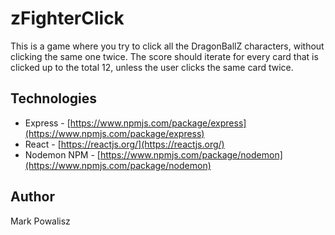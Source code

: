 # zFighterClick

This is a game where you try to click all the DragonBallZ characters, without clicking the same one twice. The score should iterate for every card that is clicked up to the total 12, unless the user clicks the same card twice.

## Technologies

- Express - [https://www.npmjs.com/package/express](https://www.npmjs.com/package/express)
- React - [https://reactjs.org/](https://reactjs.org/)
- Nodemon NPM - [https://www.npmjs.com/package/nodemon](https://www.npmjs.com/package/nodemon)

## Author

Mark Powalisz
